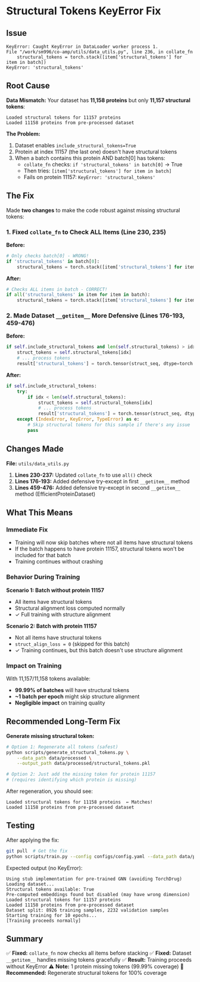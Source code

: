 # Structural Tokens KeyError Fix

## Issue

```
KeyError: Caught KeyError in DataLoader worker process 1.
File "/work/sm996/co-amp/utils/data_utils.py", line 236, in collate_fn
    structural_tokens = torch.stack([item['structural_tokens'] for item in batch])
KeyError: 'structural_tokens'
```

## Root Cause

**Data Mismatch:** Your dataset has **11,158 proteins** but only **11,157 structural tokens**:

```
Loaded structural tokens for 11157 proteins
Loaded 11158 proteins from pre-processed dataset
```

**The Problem:**
1. Dataset enables `include_structural_tokens=True`
2. Protein at index 11157 (the last one) doesn't have structural tokens
3. When a batch contains this protein AND batch[0] has tokens:
   - `collate_fn` checks: `if 'structural_tokens' in batch[0]` → True
   - Then tries: `[item['structural_tokens'] for item in batch]`
   - Fails on protein 11157: `KeyError: 'structural_tokens'`

## The Fix

Made **two changes** to make the code robust against missing structural tokens:

### 1. Fixed `collate_fn` to Check ALL Items (Line 230, 235)

**Before:**
```python
# Only checks batch[0] - WRONG!
if 'structural_tokens' in batch[0]:
    structural_tokens = torch.stack([item['structural_tokens'] for item in batch])
```

**After:**
```python
# Checks ALL items in batch - CORRECT!
if all('structural_tokens' in item for item in batch):
    structural_tokens = torch.stack([item['structural_tokens'] for item in batch])
```

### 2. Made Dataset `__getitem__` More Defensive (Lines 176-193, 459-476)

**Before:**
```python
if self.include_structural_tokens and len(self.structural_tokens) > idx:
    struct_tokens = self.structural_tokens[idx]
    # ... process tokens
    result['structural_tokens'] = torch.tensor(struct_seq, dtype=torch.long)
```

**After:**
```python
if self.include_structural_tokens:
    try:
        if idx < len(self.structural_tokens):
            struct_tokens = self.structural_tokens[idx]
            # ... process tokens
            result['structural_tokens'] = torch.tensor(struct_seq, dtype=torch.long)
    except (IndexError, KeyError, TypeError) as e:
        # Skip structural tokens for this sample if there's any issue
        pass
```

## Changes Made

**File:** `utils/data_utils.py`

1. **Lines 230-237:** Updated `collate_fn` to use `all()` check
2. **Lines 176-193:** Added defensive try-except in first `__getitem__` method
3. **Lines 459-476:** Added defensive try-except in second `__getitem__` method (EfficientProteinDataset)

## What This Means

### Immediate Fix
- Training will now skip batches where not all items have structural tokens
- If the batch happens to have protein 11157, structural tokens won't be included for that batch
- Training continues without crashing

### Behavior During Training

**Scenario 1: Batch without protein 11157**
- All items have structural tokens
- Structural alignment loss computed normally
- ✓ Full training with structure alignment

**Scenario 2: Batch with protein 11157**
- Not all items have structural tokens
- `struct_align_loss = 0` (skipped for this batch)
- ✓ Training continues, but this batch doesn't use structure alignment

### Impact on Training

With 11,157/11,158 tokens available:
- **99.99% of batches** will have structural tokens
- **~1 batch per epoch** might skip structure alignment
- **Negligible impact** on training quality

## Recommended Long-Term Fix

**Generate missing structural token:**

```bash
# Option 1: Regenerate all tokens (safest)
python scripts/generate_structural_tokens.py \
    --data_path data/processed \
    --output_path data/processed/structural_tokens.pkl

# Option 2: Just add the missing token for protein 11157
# (requires identifying which protein is missing)
```

After regeneration, you should see:
```
Loaded structural tokens for 11158 proteins  ← Matches!
Loaded 11158 proteins from pre-processed dataset
```

## Testing

After applying the fix:

```bash
git pull  # Get the fix
python scripts/train.py --config configs/config.yaml --data_path data/processed
```

Expected output (no KeyError):
```
Using stub implementation for pre-trained GNN (avoiding TorchDrug)
Loading dataset...
Structural tokens available: True
Pre-computed embeddings found but disabled (may have wrong dimension)
Loaded structural tokens for 11157 proteins
Loaded 11158 proteins from pre-processed dataset
Dataset split: 8926 training samples, 2232 validation samples
Starting training for 10 epochs...
[Training proceeds normally]
```

## Summary

✅ **Fixed:** `collate_fn` now checks all items before stacking
✅ **Fixed:** Dataset `__getitem__` handles missing tokens gracefully
✅ **Result:** Training proceeds without KeyError
⚠️ **Note:** 1 protein missing tokens (99.99% coverage)
📝 **Recommended:** Regenerate structural tokens for 100% coverage
